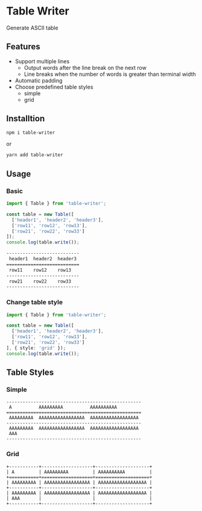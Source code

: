 # Table Writer

Generate ASCII table

## Features

- Support multiple lines
  - Output words after the line break on the next row
  - Line breaks when the number of words is greater than terminal width
- Automatic padding
- Choose predefined table styles
  - simple
  - grid

## Installtion

```bash
npm i table-writer
```

or

```bash
yarn add table-writer
```

## Usage

### Basic

```typescript
import { Table } from 'table-writer';

const table = new Table([
  ['header1', 'header2', 'header3'],
  ['row11', 'row12', 'row13'],
  ['row21', 'row22', 'row33']
]);
console.log(table.write());
```

```bash
---------------------------
 header1  header2  header3
===========================
 row11    row12    row13
---------------------------
 row21    row22    row33
---------------------------
```

### Change table style

```typescript
import { Table } from 'table-writer';

const table = new Table([
  ['header1', 'header2', 'header3'],
  ['row11', 'row12', 'row13'],
  ['row21', 'row22', 'row33']
], { style: 'grid' });
console.log(table.write());
```

## Table Styles

### Simple

```
--------------------------------------------------
 A          AAAAAAAAA          AAAAAAAAAA
==================================================
 AAAAAAAAA  AAAAAAAAAAAAAAAAA  AAAAAAAAAAAAAAAAAA
--------------------------------------------------
 AAAAAAAAA  AAAAAAAAAAAAAAAAA  AAAAAAAAAAAAAAAAAA
 AAA
--------------------------------------------------
```

### Grid

```
+-----------+-------------------+--------------------+
| A         | AAAAAAAAA         | AAAAAAAAAA         |
+===========+===================+====================+
| AAAAAAAAA | AAAAAAAAAAAAAAAAA | AAAAAAAAAAAAAAAAAA |
+-----------+-------------------+--------------------+
| AAAAAAAAA | AAAAAAAAAAAAAAAAA | AAAAAAAAAAAAAAAAAA |
| AAA       |                   |                    |
+-----------+-------------------+--------------------+
```
